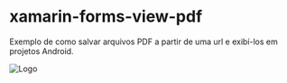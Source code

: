 # xamarin-forms-view-pdf
Exemplo de como salvar arquivos PDF a partir de uma url e exibí-los em projetos Android.

![Logo](http://www.csnsoft.com.br/images/screenshot-1522151864024.jpg)
